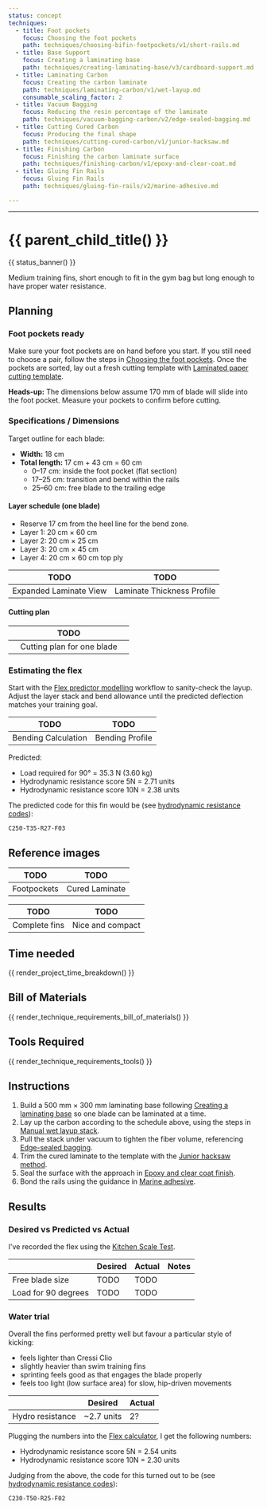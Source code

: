 ```yaml
---
status: concept
techniques:
  - title: Foot pockets
    focus: Choosing the foot pockets
    path: techniques/choosing-bifin-footpockets/v1/short-rails.md
  - title: Base Support
    focus: Creating a laminating base
    path: techniques/creating-laminating-base/v3/cardboard-support.md
  - title: Laminating Carbon
    focus: Creating the carbon laminate
    path: techniques/laminating-carbon/v1/wet-layup.md
    consumable_scaling_factor: 2
  - title: Vacuum Bagging
    focus: Reducing the resin percentage of the laminate
    path: techniques/vacuum-bagging-carbon/v2/edge-sealed-bagging.md
  - title: Cutting Cured Carbon
    focus: Producing the final shape
    path: techniques/cutting-cured-carbon/v1/junior-hacksaw.md
  - title: Finishing Carbon
    focus: Finishing the carbon laminate surface
    path: techniques/finishing-carbon/v1/epoxy-and-clear-coat.md
  - title: Gluing Fin Rails
    focus: Gluing Fin Rails
    path: techniques/gluing-fin-rails/v2/marine-adhesive.md

---
```


---
# {{ parent_child_title() }}
{{ status_banner() }}

Medium training fins, short enough to fit in the gym bag but long enough to have proper water resistance.

## Planning

### Foot pockets ready
Make sure your foot pockets are on hand before you start. If you still need to choose a pair, follow the steps in [Choosing the foot pockets](../../../techniques/choosing-bifin-footpockets/v1/short-rails.md). Once the pockets are sorted, lay out a fresh cutting template with [Laminated paper cutting template](../../../techniques/cutting-template/v1/paper-laminate.md).

**Heads-up:** The dimensions below assume 170 mm of blade will slide into the foot pocket. Measure your pockets to confirm before cutting.

### Specifications / Dimensions
Target outline for each blade:

- **Width:** 18 cm
- **Total length:** 17 cm + 43 cm = 60 cm
    - 0–17 cm: inside the foot pocket (flat section)
    - 17–25 cm: transition and bend within the rails
    - 25–60 cm: free blade to the trailing edge

#### Layer schedule (one blade)
- Reserve 17 cm from the heel line for the bend zone.
- Layer 1: 20 cm × 60 cm
- Layer 2: 20 cm × 25 cm
- Layer 3: 20 cm × 45 cm
- Layer 4: 20 cm × 60 cm top ply


| TODO                   | TODO |
|------------------------|----------------------------------------------|
| Expanded Laminate View | Laminate Thickness Profile                   |

#### Cutting plan

|  | TODO |  |
|--|-------------------------------------------------|--|
|  | Cutting plan for one blade                      |  |

### Estimating the flex
Start with the [Flex predictor modelling](../../../techniques/predicting-flex/v1/tapered-cantilever-beam.md) workflow to sanity-check the layup. Adjust the layer stack and bend allowance until the predicted deflection matches your training goal.

| TODO | TODO |
|-------------------------------------------------|-----------------------------------------|
| Bending Calculation                             | Bending Profile                         |


Predicted:

- Load required for 90° = 35.3 N (3.60 kg)
- Hydrodynamic resistance score  5N = 2.71 units
- Hydrodynamic resistance score 10N = 2.38 units

The predicted code for this fin would be (see [hydrodynamic resistance codes](../../../techniques/encoding-fin-properties/v1/hydrodynamic-resistance-codes.md)): 
```
C250-T35-R27-F03
```

## Reference images

| TODO |TODO |
|-------------------------------------|-------------------------------------------|
| Footpockets                         | Cured Laminate                       |

| TODO | TODO |
|---------------------------------|-------------------------------|
| Complete fins                   | Nice and compact              |


## Time needed

{{ render_project_time_breakdown() }}

## Bill of Materials
{{ render_technique_requirements_bill_of_materials() }}

## Tools Required
{{ render_technique_requirements_tools() }}

## Instructions
1. Build a 500 mm × 300 mm laminating base following [Creating a laminating base](../../../techniques/creating-laminating-base/v3/cardboard-support.md) so one blade can be laminated at a time.
2. Lay up the carbon according to the schedule above, using the steps in [Manual wet layup stack](../../../techniques/laminating-carbon/v1/wet-layup.md).
3. Pull the stack under vacuum to tighten the fiber volume, referencing [Edge-sealed bagging](../../../techniques/vacuum-bagging-carbon/v2/edge-sealed-bagging.md).
4. Trim the cured laminate to the template with the [Junior hacksaw method](../../../techniques/cutting-cured-carbon/v1/junior-hacksaw.md).
5. Seal the surface with the approach in [Epoxy and clear coat finish](../../../techniques/finishing-carbon/v1/epoxy-and-clear-coat.md).
6. Bond the rails using the guidance in [Marine adhesive](../../../techniques/gluing-fin-rails/v2/marine-adhesive.md).

## Results

### Desired vs Predicted vs Actual

I've recorded the flex using the [Kitchen Scale Test](../../../techniques/measuring-flex/v2/kitchen-scale-test.md).

|                     | Desired  | Actual | Notes                                                                                          |
|---------------------|----------|--------|------------------------------------------------------------------------------------------------|
| Free blade size     | TODO    | TODO   |                                                           |
| Load for 90 degrees | TODO    | TODO  |       |

### Water trial

Overall the fins performed pretty well but favour a particular style of kicking:

- feels lighter than Cressi Clio 
- slightly heavier than swim training fins 
- sprinting feels good as that engages the blade properly
- feels too light (low surface area) for slow, hip-driven movements

|                     | Desired    | Actual |
|---------------------|------------|--------|
| Hydro resistance    | ~2.7 units | 2?     |

Plugging the numbers into the [Flex calculator](../../../techniques/predicting-flex/v1/tapered-cantilever-beam.md), I get the following numbers:

- Hydrodynamic resistance score  5N = 2.54 units
- Hydrodynamic resistance score 10N = 2.30 units

Judging from the above, the code for this turned out to be (see [hydrodynamic resistance codes](../../../techniques/encoding-fin-properties/v1/hydrodynamic-resistance-codes.md)): 
```
C230-T50-R25-F02
```
